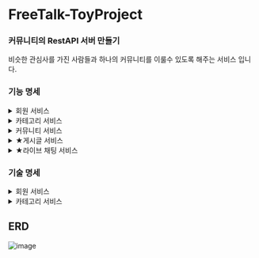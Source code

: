 # FreeTalk-ToyProject
### 커뮤니티의 RestAPI 서버 만들기

비슷한 관심사를 가진 사람들과 하나의 커뮤니티를 이룰수 있도록 해주는 서비스 입니다.

### 기능 명세
<details>
    <summary>회원 서비스</summary>
</br>
    
- 회원 가입/탈퇴, 이메일 인증, 로그인, 로그아웃, 정보 조회/수정
- 사용자 권한
    - 인증필요, 일반 사용자, 읽기 권한, 쓰기 권한, 모든 권한     
- (관리자)사용자 리스트 조회
    -  이름,닉네임,이메일 의 키워드로 검색 
    -  권한,상태,가입된 커뮤니티 등의 조건 검색 가능
</br>

- 예시 이미지- 사용자 리스트 조회</br>
  
![image](https://github.com/cutegyuseok/FreeTalk-ToyProject/assets/103543611/4969e1d0-3339-4342-9a93-4ff22669ef60)
![image](https://github.com/cutegyuseok/FreeTalk-ToyProject/assets/103543611/b295f0cc-fb9f-4ef0-a31f-ad4a5cf98269)

</details>
<details>
    <summary>카테고리 서비스</summary>
</br>
    
- Self join을 활용한 무한 depth의 카테고리 기능
- (관리자)카테고리 생성,수정,삭제
- 카테고리 조회 기능
</br>

- 예시 이미지- 카테고리 조회 일부분</br>
  
![image](https://github.com/cutegyuseok/FreeTalk-ToyProject/assets/103543611/dcea0df5-b7bf-46d9-a677-1e34c6695ca3)


</br>

</details>
<details>
    <summary>커뮤니티 서비스</summary>
</br>
    
- 커뮤니티 CRUD,가입/탈퇴
- 사용자가 가입한 커뮤니티 조회
- 커뮤니티 검색
    - 최신순, 인원순, 게시글순 등의 동적 정렬 기능
    - 카테고리 조건 기능
    - 키워드 검색 기능 
</br>

-예시 이미지- 커뮤니티 단일 조회</br>

![image](https://github.com/cutegyuseok/FreeTalk-ToyProject/assets/103543611/95f83d0a-feee-4b64-b693-3d5b91ea0a27)



</br>

</details>

<details>
    <summary><span>★</span>게시글 서비스</summary>
</br>
    
- 게시글 CRUD( 커뮤니티 가입 후 원하는 커뮤니티에 게시)
- <span>★</span>게시글 조회
  - 다양한 검색 타입 지원
      - 제목, 내용, 닉네임, 제목&내용, 전부&HashTag 등의 동적인 타입 지원
  - 다양한 정렬 지원 
      - 최신순, 오래된 순, 조회수 순, 좋아요 순
  - 다양한 조건
      - 커뮤니티 조건, 작성자 조건, 최소 좋아요 조건, 최소 조회수 조건, 게시 날짜 조건, 게시글 종류 조건
  
</br>
  
![image](https://github.com/cutegyuseok/FreeTalk-ToyProject/assets/103543611/e4ccb664-61e7-400a-ade9-dfd955723bb9)


  
- Self join을 활용한 무한 대댓글 기능과 CRUD</br>
</br>

- 예시 이미지- 게시글의 댓글 조회 일부분</br>
  
![image](https://github.com/cutegyuseok/FreeTalk-ToyProject/assets/103543611/065539de-2b33-4159-8bf5-450d05997cec)

</br>

</details>

<details>
    <summary><span>★</span>라이브 채팅 서비스</summary>
</br>
    
- 채팅방 개설(N명의 회원 채팅방)
- 본인이 참여되어있는 채팅방 조회
- 채팅방 초대
- 채팅방 떠나기
- 채팅방 불러오기
- WevSocket - STOMP 를 이용한 채팅 발신 수신

</details>

### 기술 명세

<details>
    <summary>회원 서비스</summary>
</br>
    
- Spring-Security와 JWT의 토큰 인증 방식을 활용한 회원 인증 서비스 구현
- Redis를 활용한 만료 토큰 관리와, 이메일 인증 방식 구현
- Security의 Role을 Customzie하여 다양한 권한 구현( ex: 읽기 권한, 쓰기 권한)
- QueryDsl을 이용한 사용자 검색의 동적 쿼리 지원</br>
    
[회원 서비스 부분](https://github.com/cutegyuseok/FreeTalk-ToyProject/tree/master/src/main/java/com/cutegyuseok/freetalk/auth)</br>

</details>

<details>
    <summary>카테고리 서비스</summary>
</br>
    
- Self join을 활용한 infinite depth의 카테고리 방식
- 커뮤니티 entity와 M:N 관계의 테이블 구축

[카테고리 서비스 부분](https://github.com/cutegyuseok/FreeTalk-ToyProject/tree/master/src/main/java/com/cutegyuseok/freetalk/category)</br>

</details>

## ERD</br>
![image](https://github.com/cutegyuseok/FreeTalk-ToyProject/assets/103543611/18f2b96e-a06f-4ca9-9f0b-6a44ba146b29)


